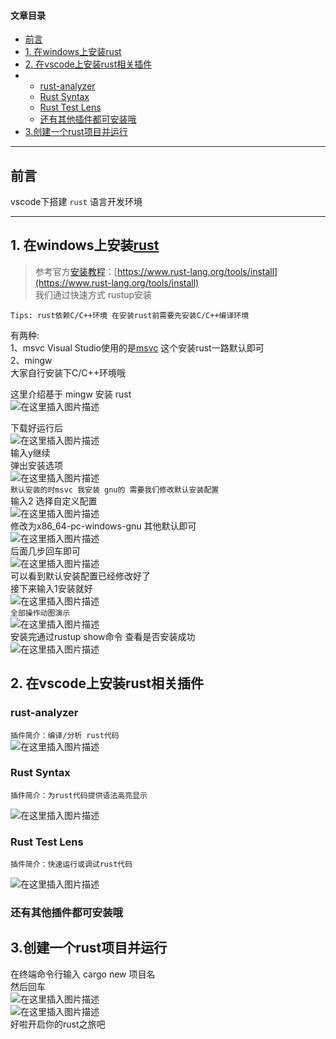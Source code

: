 #### 文章目录

-   [前言](https://blog.csdn.net/weixin_43822014/article/details/130468004#_5)
-   [1\. 在windows上安装rust](https://blog.csdn.net/weixin_43822014/article/details/130468004#1_windowsrust_10)
-   [2\. 在vscode上安装rust相关插件](https://blog.csdn.net/weixin_43822014/article/details/130468004#2__vscoderust_44)
-   -   [rust-analyzer](https://blog.csdn.net/weixin_43822014/article/details/130468004#rustanalyzer_45)
    -   [Rust Syntax](https://blog.csdn.net/weixin_43822014/article/details/130468004#Rust_Syntax_48)
    -   [Rust Test Lens](https://blog.csdn.net/weixin_43822014/article/details/130468004#Rust_Test_Lens_52)
    -   [还有其他插件都可安装哦](https://blog.csdn.net/weixin_43822014/article/details/130468004#_56)
-   [3.创建一个rust项目并运行](https://blog.csdn.net/weixin_43822014/article/details/130468004#3rust_57)

___

## 前言

vscode下搭建 `rust` 语言开发环境

___

## 1\. 在windows上安装[rust](https://so.csdn.net/so/search?q=rust&spm=1001.2101.3001.7020)

> 参考官方[安装教程](https://so.csdn.net/so/search?q=%E5%AE%89%E8%A3%85%E6%95%99%E7%A8%8B&spm=1001.2101.3001.7020)：[https://www.rust-lang.org/tools/install](https://www.rust-lang.org/tools/install)  
> 我们通过快速方式 rustup安装

`Tips: rust依赖C/C++环境 在安装rust前需要先安装C/C++编译环境`

有两种:  
1、msvc Visual Studio使用的是[msvc](https://so.csdn.net/so/search?q=msvc&spm=1001.2101.3001.7020) 这个安装rust一路默认即可  
2、mingw  
大家自行安装下C/C++环境哦

这里介绍基于 mingw 安装 rust  
![在这里插入图片描述](https://img-blog.csdnimg.cn/ee8e221080114317a873b3af9f81ac96.png)

下载好运行后  
![在这里插入图片描述](https://img-blog.csdnimg.cn/8204dba5f36e47e19fb9b2e92e6b1665.png)  
输入y继续  
弹出安装选项  
![在这里插入图片描述](https://img-blog.csdnimg.cn/f35691ca332d44c99b98b3824d88fc05.png)  
`默认安装的时msvc 我安装 gnu的 需要我们修改默认安装配置`  
输入2 选择自定义配置  
![在这里插入图片描述](https://img-blog.csdnimg.cn/3a65f14a55654e00a34e05541df1d226.png)  
修改为x86\_64-pc-windows-gnu 其他默认即可  
![在这里插入图片描述](https://img-blog.csdnimg.cn/1152ec98191d4b9ab822ff0ec8623503.png)  
后面几步回车即可  
![在这里插入图片描述](https://img-blog.csdnimg.cn/34a5bfe3b5264926934f2f09ef2d9f82.png)  
可以看到默认安装配置已经修改好了  
接下来输入1安装就好  
![在这里插入图片描述](https://img-blog.csdnimg.cn/f3e02fcbcfea40009813645a4b1694c0.png)  
`全部操作动图演示`  
![在这里插入图片描述](https://img-blog.csdnimg.cn/c49f732b9c91459f9da922f65dd3d411.gif#pic_center)  
安装完通过rustup show命令 查看是否安装成功  
![在这里插入图片描述](https://img-blog.csdnimg.cn/582cdca2e7484af89ff9fec3dc8305bf.png)

## 2\. 在vscode上安装rust相关插件

### rust-analyzer

`插件简介：编译/分析 rust代码`  
![在这里插入图片描述](https://img-blog.csdnimg.cn/b489bb9ee8554e2697374c333aaa5b99.png)

### Rust Syntax

`插件简介：为rust代码提供语法高亮显示`

![在这里插入图片描述](https://img-blog.csdnimg.cn/8ddf2e88d6e04213a3c8db4e0fd0c5ac.png)

### Rust Test Lens

`插件简介：快速运行或调试rust代码`

![在这里插入图片描述](https://img-blog.csdnimg.cn/1b35109289d347efb605efb83e499d9c.png)

### 还有其他插件都可安装哦

## 3.创建一个rust项目并运行

在终端命令行输入 cargo new 项目名  
然后回车  
![在这里插入图片描述](https://img-blog.csdnimg.cn/8f238938c9d24cb4a6af8ae3e6cf39e9.png)  
![在这里插入图片描述](https://img-blog.csdnimg.cn/743c43103e834b4796494a7a15318128.png)  
好啦开启你的rust之旅吧